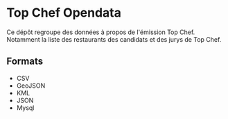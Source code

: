 Top Chef Opendata
=================

Ce dépôt regroupe des données à propos de l'émission Top Chef. Notamment la liste des restaurants des candidats et des jurys de Top Chef.

Formats
-------
- CSV
- GeoJSON
- KML
- JSON
- Mysql
